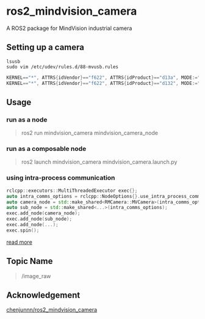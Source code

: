 # ros2_mindvision_camera


A ROS2 package for MindVision industrial camera

## Setting up a camera 

```shell
lsusb
sudo vim /etc/udev/rules.d/88-mvusb.rules
```

```c
KERNEL=="*", ATTRS{idVendor}=="f622", ATTRS{idProduct}=="d13a", MODE:="0777", SYMLINK+="mindvision134"
KERNEL=="*", ATTRS{idVendor}=="f622", ATTRS{idProduct}=="d132", MODE:="0777", SYMLINK+="mindvision133"
```
## Usage

### run as a node

> ros2 run mindvision_camera mindvision_camera_node

### run as a composable node

> ros2 launch  mindvision_camera mindvision_camera.launch.py

### using intra-process communication

```cpp
rclcpp::executors::MultiThreadedExecutor exec{};
auto intra_comms_options = rclcpp::NodeOptions{}.use_intra_process_comms(true);
auto camera_node = std::make_shared<RMCamera::MVCamera>(intra_comms_options);
auto sub_node = std::make_shared<...>(intra_comms_options);
exec.add_node(camera_node);
exec.add_node(sub_node);
exec.add_node(...);
exec.spin();
```

[read more](https://design.ros2.org/articles/intraprocess_communications.html)

## Topic Name

> /image_raw

## Acknowledgement
[chenjunnn/ros2_mindvision_camera](https://github.com/chenjunnn/ros2_mindvision_camera)
